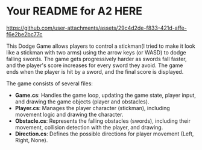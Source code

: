 # Your README for A2 HERE


https://github.com/user-attachments/assets/29c4d2de-f833-421d-affe-f6e2be2bc77c


This Dodge Game allows players to control a stickman(I tried to make it look like a stickman with two arms) using the arrow keys (or WASD) to dodge falling swords. The game gets progressively harder as swords fall faster, and the player's score increases for every sword they avoid. The game ends when the player is hit by a sword, and the final score is displayed.

The game consists of several files:
- **Game.cs**: Handles the game loop, updating the game state, player input, and drawing the game objects (player and obstacles).
- **Player.cs**: Manages the player character (stickman), including movement logic and drawing the character.
- **Obstacle.cs**: Represents the falling obstacles (swords), including their movement, collision detection with the player, and drawing.
- **Direction.cs**: Defines the possible directions for player movement (Left, Right, None).
